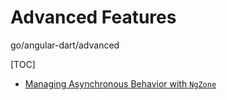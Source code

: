 # Advanced Features

go/angular-dart/advanced

[TOC]

<!--* freshness: { owner: 'matanl' reviewed: '2019-05-01' } *-->

*   [Managing Asynchronous Behavior with `NgZone`](zones.md)
